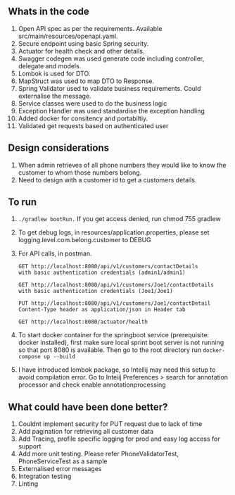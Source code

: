 ## Whats in the code
1. Open API spec as per the requirements. Available src/main/resources/openapi.yaml.
2. Secure endpoint using basic Spring security.
3. Actuator for health check and other details.
4. Swagger codegen was used generate code including controller, delegate and models.
5. Lombok is used for DTO.
6. MapStruct was used to map DTO to Response.
7. Spring Validator used to validate business requirements. Could externalise the message.
8. Service classes were used to do the business logic
9. Exception Handler was used standardise the exception handling
10. Added docker for consitency and portabiltiy.   
11. Validated get requests based on authenticated user

## Design considerations

1. When admin retrieves of all phone numbers they would like to know the customer to whom those numbers belong.
2. Need to design with a customer id to get a customers details.

## To run

1. ```./gradlew bootRun.``` If you get access denied, run chmod 755 gradlew
2. To get debug logs, in resources/application.properties, please set logging.level.com.belong.customer to DEBUG
3. For API calls, in postman.
   ```  
   GET http://localhost:8080/api/v1/customers/contactDetails
   with basic authentication credentials (admin1/admin1)
   ```
   ```
   GET http://localhost:8080/api/v1/customers/Joe1/contactDetails
   with basic authentication credentials (Joe1/Joe1)
   ```
   ```
   PUT http://localhost:8080/api/v1/customers/Joe1/contactDetail
   Content-Type header as application/json in Header tab
   ```
   ```
   GET http://localhost:8080/actuator/health
   ```
   
4. To start docker container for the springboot service (prerequisite: docker installed), first make sure local sprint boot server is not running so that port 8080 is available. Then go to the root directory run 
   ```docker-compose up --build```
5. I have introduced lombok package, so Intellij may need this setup to avoid compilation error.
   Go to Inteiij Preferences > search for annotation processor and check enable annotationprocessing


## What could have been done better?
1. Couldnt implement security for PUT request due to lack of time
2. Add pagination for retrieving all customer data
3. Add Tracing, profile specific logging for prod and easy log access for support
4. Add more unit testing. Please refer PhoneValidatorTest, PhoneServiceTest as a sample
5. Externalised error messages
6. Integration testing
7. Linting
